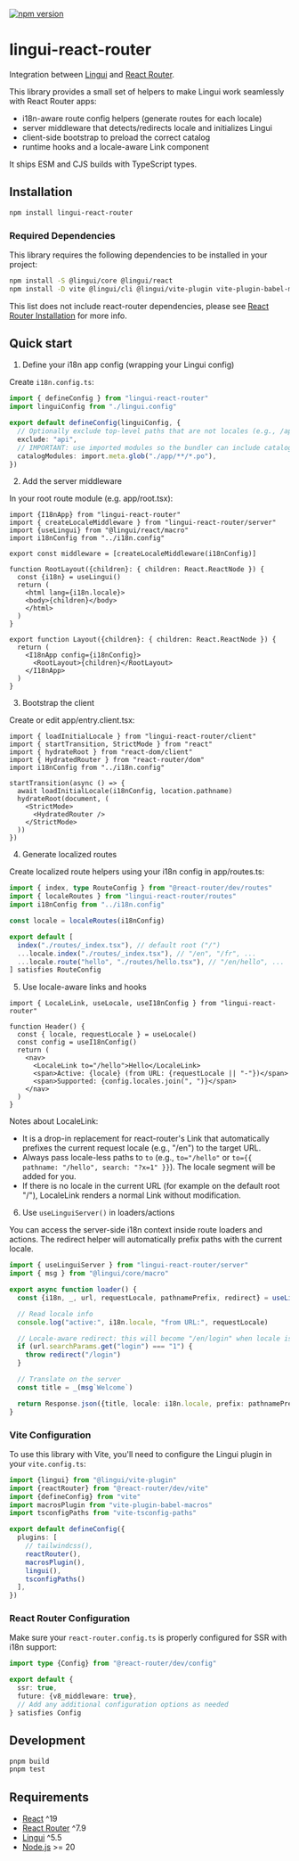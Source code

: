 [![npm version](https://badge.fury.io/js/lingui-react-router.svg)](https://www.npmjs.com/package/lingui-react-router)

# lingui-react-router

Integration between [Lingui](https://lingui.dev/) and [React Router](https://reactrouter.com/).

This library provides a small set of helpers to make Lingui work seamlessly with React Router apps:

- i18n-aware route config helpers (generate routes for each locale)
- server middleware that detects/redirects locale and initializes Lingui
- client-side bootstrap to preload the correct catalog
- runtime hooks and a locale-aware Link component

It ships ESM and CJS builds with TypeScript types.

## Installation

```bash
npm install lingui-react-router
```

### Required Dependencies

This library requires the following dependencies to be installed in your project:

```bash
npm install -S @lingui/core @lingui/react
npm install -D vite @lingui/cli @lingui/vite-plugin vite-plugin-babel-macros vite-tsconfig-paths
```

This list does not include react-router dependencies, please
see [React Router Installation](https://reactrouter.com/start/framework/installation) for more info.

## Quick start

1) Define your i18n app config (wrapping your Lingui config)

Create `i18n.config.ts`:

```ts
import { defineConfig } from "lingui-react-router"
import linguiConfig from "./lingui.config"

export default defineConfig(linguiConfig, {
  // Optionally exclude top-level paths that are not locales (e.g., /api)
  exclude: "api",
  // IMPORTANT: use imported modules so the bundler can include catalogs
  catalogModules: import.meta.glob("./app/**/*.po"),
})
```

2) Add the server middleware

In your root route module (e.g. app/root.tsx):

```tsx
import {I18nApp} from "lingui-react-router"
import { createLocaleMiddleware } from "lingui-react-router/server"
import {useLingui} from "@lingui/react/macro"
import i18nConfig from "../i18n.config"

export const middleware = [createLocaleMiddleware(i18nConfig)]

function RootLayout({children}: { children: React.ReactNode }) {
  const {i18n} = useLingui()
  return (
    <html lang={i18n.locale}>
    <body>{children}</body>
    </html>
  )
}

export function Layout({children}: { children: React.ReactNode }) {
  return (
    <I18nApp config={i18nConfig}>
      <RootLayout>{children}</RootLayout>
    </I18nApp>
  )
}
```

3) Bootstrap the client

Create or edit app/entry.client.tsx:

```tsx
import { loadInitialLocale } from "lingui-react-router/client"
import { startTransition, StrictMode } from "react"
import { hydrateRoot } from "react-dom/client"
import { HydratedRouter } from "react-router/dom"
import i18nConfig from "../i18n.config"

startTransition(async () => {
  await loadInitialLocale(i18nConfig, location.pathname)
  hydrateRoot(document, (
    <StrictMode>
      <HydratedRouter />
    </StrictMode>
  ))
})
```

4) Generate localized routes

Create localized route helpers using your i18n config in app/routes.ts:

```ts
import { index, type RouteConfig } from "@react-router/dev/routes"
import { localeRoutes } from "lingui-react-router/routes"
import i18nConfig from "../i18n.config"

const locale = localeRoutes(i18nConfig)

export default [
  index("./routes/_index.tsx"), // default root ("/")
  ...locale.index("./routes/_index.tsx"), // "/en", "/fr", ...
  ...locale.route("hello", "./routes/hello.tsx"), // "/en/hello", ...
] satisfies RouteConfig
```

5) Use locale-aware links and hooks

```tsx
import { LocaleLink, useLocale, useI18nConfig } from "lingui-react-router"

function Header() {
  const { locale, requestLocale } = useLocale()
  const config = useI18nConfig()
  return (
    <nav>
      <LocaleLink to="/hello">Hello</LocaleLink>
      <span>Active: {locale} (from URL: {requestLocale || "-"})</span>
      <span>Supported: {config.locales.join(", ")}</span>
    </nav>
  )
}
```

Notes about LocaleLink:

- It is a drop-in replacement for react-router's Link that automatically prefixes the current
  request locale (e.g., "/en") to the target URL.
- Always pass locale-less paths to `to` (e.g., `to="/hello"` or
  `to={{ pathname: "/hello", search: "?x=1" }}`). The locale segment will be added for you.
- If there is no locale in the current URL (for example on the default root "/"), LocaleLink renders
  a normal Link without modification.

6) Use `useLinguiServer()` in loaders/actions

You can access the server-side i18n context inside route loaders and actions.
The redirect helper will automatically prefix paths with the current locale.

```ts
import { useLinguiServer } from "lingui-react-router/server"
import { msg } from "@lingui/core/macro"

export async function loader() {
  const {i18n, _, url, requestLocale, pathnamePrefix, redirect} = useLinguiServer()

  // Read locale info
  console.log("active:", i18n.locale, "from URL:", requestLocale)

  // Locale-aware redirect: this will become "/en/login" when locale is "en"
  if (url.searchParams.get("login") === "1") {
    throw redirect("/login")
  }

  // Translate on the server
  const title = _(msg`Welcome`)

  return Response.json({title, locale: i18n.locale, prefix: pathnamePrefix})
}
```

### Vite Configuration

To use this library with Vite, you'll need to configure the Lingui plugin in your `vite.config.ts`:

```ts
import {lingui} from "@lingui/vite-plugin"
import {reactRouter} from "@react-router/dev/vite"
import {defineConfig} from "vite"
import macrosPlugin from "vite-plugin-babel-macros"
import tsconfigPaths from "vite-tsconfig-paths"

export default defineConfig({
  plugins: [
    // tailwindcss(),
    reactRouter(),
    macrosPlugin(),
    lingui(),
    tsconfigPaths()
  ],
})
```

### React Router Configuration

Make sure your `react-router.config.ts` is properly configured for SSR with i18n support:

```ts
import type {Config} from "@react-router/dev/config"

export default {
  ssr: true,
  future: {v8_middleware: true},
  // Add any additional configuration options as needed
} satisfies Config
```

## Development

```bash
pnpm build
pnpm test
```

## Requirements

- [React](https://react.dev/) ^19
- [React Router](https://reactrouter.com/) ^7.9
- [Lingui](https://lingui.dev/) ^5.5
- [Node.js](https://nodejs.org/) >= 20
